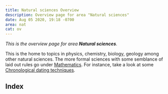 ```yaml
---
title: Natural sciences Overview
description: Overview page for area "Natural sciences"
date: Aug 05 2020, 19:18 -0700
area: nat
cat: ov
---
```


_This is the overview page for area **Natural sciences**._

This is the home to topics in physics, chemistry, biology, geology among other
natural sciences. The more formal sciences with some semblance of laid out rules
go under [Mathematics](/kb/mathematics-overview). For instance, take a look at some
[Chronological dating techniques](/kb/chronological-dating-techniques).

## Index
